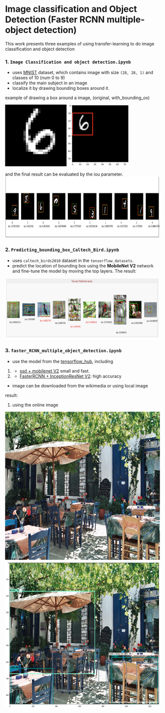 # Image classification and Object Detection (Faster RCNN multiple-object detection)

This work presents three examples of using transfer-learning to do image classification and object detection

### 1. **`Image Classification and object detection.ipynb`** 

- uses [MNIST](http://yann.lecun.com/exdb/mnist/) dataset, which contains image with size `(28, 28, 1)` and classes of 10 (num 0 to 9)
- classify the main subject in an image
- localize it by drawing bounding boxes around it.

example of drawing a box around a image, (original, with_bounding_ox)
<p float="left">
  <img src='original_num.png' width="200" height="200"/>
  <img src='boudning_box_num.png' width="200" height="200"/> 
</p>

and the final result can be evaluated by the iou parameter.
 <img src='result.png' width="2000" height="200"/>
 
 ### 2. **`Predicting_bounding_box_Caltech_Bird.ipynb`** 
 
- uses `caltech_birds2010` dataset in the `tensorflow_datasets`. 
- predict the location of bounding box using the **MobileNet V2** network and fine-tune the model by moving the top layers. 
The result:<br> 
<img src='result_bird.png' width="2000" height="200"/>

### 3. **`faster_RCNN_multiple_object_detection.ipynb`**
- use the model from the [tensorflow_hub](https://tfhub.dev/), including 
1. * [ssd + mobilenet V2](https://tfhub.dev/tensorflow/ssd_mobilenet_v2/2) small and fast.
2. * [FasterRCNN + InceptionResNet V2](https://tfhub.dev/google/faster_rcnn/openimages_v4/inception_resnet_v2/1): high accuracy
- image can be downloaded from the wikimedia or using local image

result:<br>
1. using the online image

<p float="left">
  <img src='./img/Naxos_Taverna.jpg' width="640" height="480"/>
  <img src='./img/Naxos_Taverna_result.jpg' width="640" height="480"/> 
</p>



